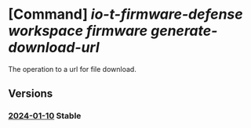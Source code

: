 # [Command] _io-t-firmware-defense workspace firmware generate-download-url_

The operation to a url for file download.

## Versions

### [2024-01-10](/Resources/mgmt-plane/L3N1YnNjcmlwdGlvbnMve30vcmVzb3VyY2Vncm91cHMve30vcHJvdmlkZXJzL21pY3Jvc29mdC5pb3RmaXJtd2FyZWRlZmVuc2Uvd29ya3NwYWNlcy97fS9maXJtd2FyZXMve30vZ2VuZXJhdGVkb3dubG9hZHVybA==/2024-01-10.xml) **Stable**

<!-- mgmt-plane /subscriptions/{}/resourcegroups/{}/providers/microsoft.iotfirmwaredefense/workspaces/{}/firmwares/{}/generatedownloadurl 2024-01-10 -->
